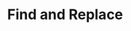 ---
layout: solution
title: Find and Replace
image_path: "/assets/images/find-replace.png"
video_path: "/assets/media/find_and_replace"
solution_description_p1: Easily find and replace text in a workdoc.
  It support case-sensitive searches.
solution_description_p2: It's very easy to use, just select the text you want to process and access the application from the context menu. Once the application appears, enter the text you want to search for and the  replacement. Press Enter and voilá! The text gets replaced.

---
